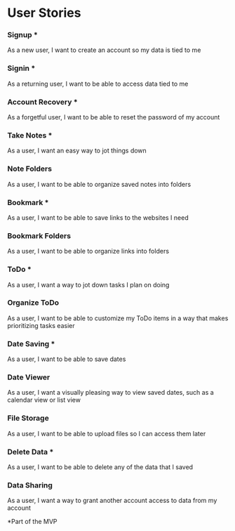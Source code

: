 # User Stories

### Signup *

As a new user, I want to create an account so my data is tied to me

### Signin *

As a returning user, I want to be able to access data tied to me

### Account Recovery *

As a forgetful user, I want to be able to reset the password of my account

### Take Notes *

As a user, I want an easy way to jot things down

### Note Folders

As a user, I want to be able to organize saved notes into folders

### Bookmark *

As a user, I want to be able to save links to the websites I need

### Bookmark Folders

As a user, I want to be able to organize links into folders

### ToDo *

As a user, I want a way to jot down tasks I plan on doing

### Organize ToDo

As a user, I want to be able to customize my ToDo items in a way that makes prioritizing tasks easier

### Date Saving *

As a user, I want to be able to save dates

### Date Viewer

As a user, I want a visually pleasing way to view saved dates, such as a calendar view or list view

### File Storage

As a user, I want to be able to upload files so I can access them later

### Delete Data *

As a user, I want to be able to delete any of the data that I saved

### Data Sharing

As a user, I want a way to grant another account access to data from my account


*Part of the MVP